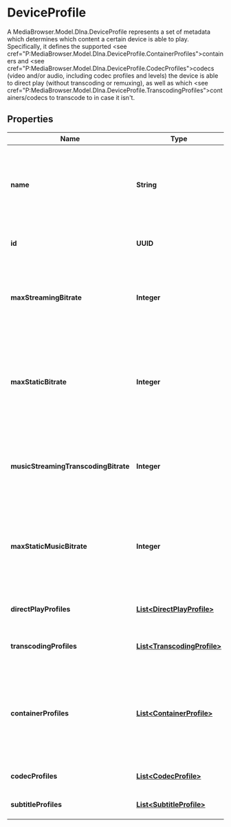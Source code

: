

# DeviceProfile

A MediaBrowser.Model.Dlna.DeviceProfile represents a set of metadata which determines which content a certain device is able to play.  <br />  Specifically, it defines the supported <see cref=\"P:MediaBrowser.Model.Dlna.DeviceProfile.ContainerProfiles\">containers</see> and  <see cref=\"P:MediaBrowser.Model.Dlna.DeviceProfile.CodecProfiles\">codecs</see> (video and/or audio, including codec profiles and levels)  the device is able to direct play (without transcoding or remuxing),  as well as which <see cref=\"P:MediaBrowser.Model.Dlna.DeviceProfile.TranscodingProfiles\">containers/codecs to transcode to</see> in case it isn't.

## Properties

| Name | Type | Description | Notes |
|------------ | ------------- | ------------- | -------------|
|**name** | **String** | Gets or sets the name of this device profile. User profiles must have a unique name. |  [optional] |
|**id** | **UUID** | Gets or sets the unique internal identifier. |  [optional] |
|**maxStreamingBitrate** | **Integer** | Gets or sets the maximum allowed bitrate for all streamed content. |  [optional] |
|**maxStaticBitrate** | **Integer** | Gets or sets the maximum allowed bitrate for statically streamed content (&#x3D; direct played files). |  [optional] |
|**musicStreamingTranscodingBitrate** | **Integer** | Gets or sets the maximum allowed bitrate for transcoded music streams. |  [optional] |
|**maxStaticMusicBitrate** | **Integer** | Gets or sets the maximum allowed bitrate for statically streamed (&#x3D; direct played) music files. |  [optional] |
|**directPlayProfiles** | [**List&lt;DirectPlayProfile&gt;**](DirectPlayProfile.md) | Gets or sets the direct play profiles. |  [optional] |
|**transcodingProfiles** | [**List&lt;TranscodingProfile&gt;**](TranscodingProfile.md) | Gets or sets the transcoding profiles. |  [optional] |
|**containerProfiles** | [**List&lt;ContainerProfile&gt;**](ContainerProfile.md) | Gets or sets the container profiles. Failing to meet these optional conditions causes transcoding to occur. |  [optional] |
|**codecProfiles** | [**List&lt;CodecProfile&gt;**](CodecProfile.md) | Gets or sets the codec profiles. |  [optional] |
|**subtitleProfiles** | [**List&lt;SubtitleProfile&gt;**](SubtitleProfile.md) | Gets or sets the subtitle profiles. |  [optional] |



